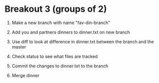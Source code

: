 # Breakout 3 (groups of 2)

1. Make a new branch with name "fav-din-branch"

2. Add you and partners dinners to dinner.txt on new branch

3. Use diff to look at difference in dinner.txt between the branch and the master

4. Check status to see what files are tracked

4. Commit the changes to dinner.txt to the branch

5. Merge dinner